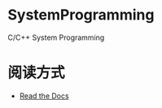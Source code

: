 # SystemProgramming
C/C++ System Programming

# 阅读方式
>
- [Read the Docs](http://systemprogramming.readthedocs.io/zh_CN/latest/)